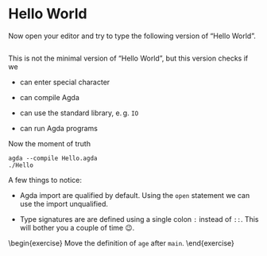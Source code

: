 # Hello World
Now open your editor and try to type the following version of “Hello World”.

```{include=src/Hello.agda}
```

This is not the minimal version of “Hello World”, but this version checks if we

-	can enter special character

-	can compile Agda

-	can use the standard library, e. g. `IO`

-	can run Agda programs

Now the moment of truth

	agda --compile Hello.agda
	./Hello

A few things to notice:

-	Agda import are qualified by default. Using the `open` statement
	we can use the import unqualified.

-	Type signatures are are defined using a single colon `:` instead
	of `::`. This will bother you a couple of time 😉.

\begin{exercise}
Move the definition of `age` after `main`.
\end{exercise}
